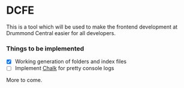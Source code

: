 DCFE
=================

This is a tool which will be used to make the frontend development at Drummond Central easier for all developers.

### Things to be implemented

- [x] Working generation of folders and index files
- [ ] Implement [Chalk]([https://link-url-here.org](https://github.com/chalk/chalk)) for pretty console logs

More to come.
